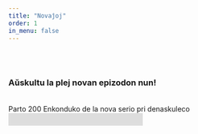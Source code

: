 ```yaml
---
title: "Novaĵoj"
order: 1
in_menu: false
---
```

<br>
<br>
<h3>Aŭskultu la plej novan epizodon nun!</h3> 
<br>
<p1>Parto 200 Enkonduko de la nova serio pri denaskuleco</p1>
<div style="position:relative;width:267px;height:25px;overflow:hidden;">
<div style="position:absolute;top:-276px;left:-2px">
<iframe width="300" height="300"
src="https://www.youtube.com/embed/uXQOGpwU0Tg?rel=0">
</iframe>
</div>
</div> 